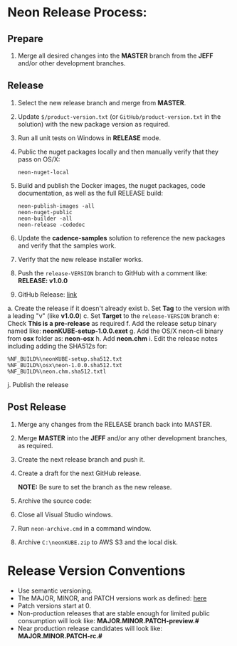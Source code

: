 # Neon Release Process:

## Prepare

1. Merge all desired changes into the **MASTER** branch from the **JEFF** and/or other development branches.

## Release 

1. Select the new release branch and merge from **MASTER**.

2. Update `$/product-version.txt` (or `GitHub/product-version.txt` in the solution) with the 
   new package version as required.

3. Run all unit tests on Windows in **RELEASE** mode.

4. Public the nuget packages locally and then manually verify that they pass on OS/X:
   ```
   neon-nuget-local
   ```

5. Build and publish the Docker images, the nuget packages, code documentation, as well as the full RELEASE build:
   ```
   neon-publish-images -all
   neon-nuget-public
   neon-builder -all
   neon-release -codedoc
   ```

6. Update the **cadence-samples** solution to reference the new packages and verify that the samples work.

7. Verify that the new release installer works.

8. Push the `release-VERSION` branch to GitHub with a comment like: **RELEASE: v1.0.0**

9. GitHub Release: [link](https://help.github.com/articles/creating-releases/)

  a. Create the release if it doesn't already exist
  b. Set **Tag** to the version with a leading "v" (like **v1.0.0**)
  c. Set **Target** to the `release-VERSION` branch
  e: Check **This is a pre-release** as required
  f. Add the release setup binary named like: **neonKUBE-setup-1.0.0.exet**
  g. Add the OS/X neon-cli binary from **osx** folder as: **neon-osx**
  h. Add **neon.chm**
  i. Edit the release notes including adding the SHA512s for:
  ```
  %NF_BUILD%\neonKUBE-setup.sha512.txt
  %NF_BUILD%\osx\neon-1.0.0.sha512.txt
  %NF_BUILD%\neon.chm.sha512.txtl
  ```
  j. Publish the release

## Post Release

1. Merge any changes from the RELEASE branch back into MASTER.

2. Merge **MASTER** into the **JEFF** and/or any other development branches, as required.

3. Create the next release branch and push it.

4. Create a draft for the next GitHub release.

   **NOTE:** Be sure to set the branch as the new release.

5. Archive the source code:

  1. Close all Visual Studio windows.
  2. Run `neon-archive.cmd` in a command window.
  3. Archive `C:\neonKUBE.zip` to AWS S3 and the local disk.

 # Release Version Conventions

* Use semantic versioning.
* The MAJOR, MINOR, and PATCH versions work as defined: [here](https://semver.org/)
* Patch versions start at 0.
* Non-production releases that are stable enough for limited public consumption will look like: **MAJOR.MINOR.PATCH-preview.#**
* Near production release candidates will look like: **MAJOR.MINOR.PATCH-rc.#**
